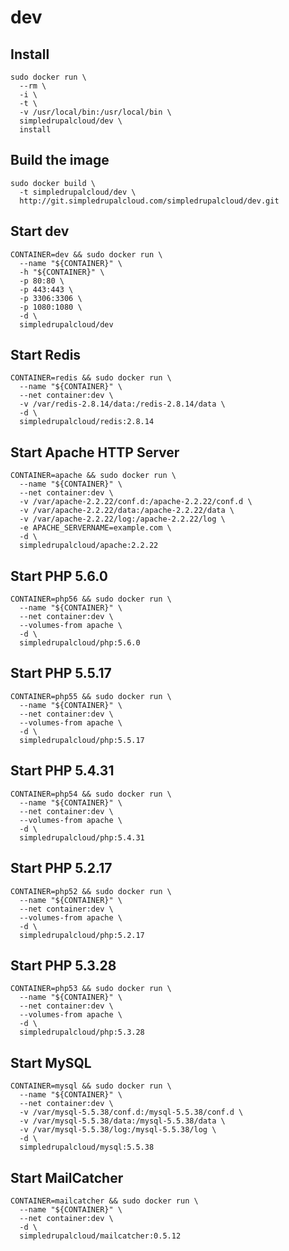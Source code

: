 dev
===

Install
-------

    sudo docker run \
      --rm \
      -i \
      -t \
      -v /usr/local/bin:/usr/local/bin \
      simpledrupalcloud/dev \
      install

Build the image
---------------

    sudo docker build \
      -t simpledrupalcloud/dev \
      http://git.simpledrupalcloud.com/simpledrupalcloud/dev.git

Start dev
---------

    CONTAINER=dev && sudo docker run \
      --name "${CONTAINER}" \
      -h "${CONTAINER}" \
      -p 80:80 \
      -p 443:443 \
      -p 3306:3306 \
      -p 1080:1080 \
      -d \
      simpledrupalcloud/dev

Start Redis
-----------

    CONTAINER=redis && sudo docker run \
      --name "${CONTAINER}" \
      --net container:dev \
      -v /var/redis-2.8.14/data:/redis-2.8.14/data \
      -d \
      simpledrupalcloud/redis:2.8.14

Start Apache HTTP Server
------------------------

    CONTAINER=apache && sudo docker run \
      --name "${CONTAINER}" \
      --net container:dev \
      -v /var/apache-2.2.22/conf.d:/apache-2.2.22/conf.d \
      -v /var/apache-2.2.22/data:/apache-2.2.22/data \
      -v /var/apache-2.2.22/log:/apache-2.2.22/log \
      -e APACHE_SERVERNAME=example.com \
      -d \
      simpledrupalcloud/apache:2.2.22

Start PHP 5.6.0
---------------

    CONTAINER=php56 && sudo docker run \
      --name "${CONTAINER}" \
      --net container:dev \
      --volumes-from apache \
      -d \
      simpledrupalcloud/php:5.6.0

Start PHP 5.5.17
----------------

    CONTAINER=php55 && sudo docker run \
      --name "${CONTAINER}" \
      --net container:dev \
      --volumes-from apache \
      -d \
      simpledrupalcloud/php:5.5.17

Start PHP 5.4.31
----------------

    CONTAINER=php54 && sudo docker run \
      --name "${CONTAINER}" \
      --net container:dev \
      --volumes-from apache \
      -d \
      simpledrupalcloud/php:5.4.31

Start PHP 5.2.17
----------------

    CONTAINER=php52 && sudo docker run \
      --name "${CONTAINER}" \
      --net container:dev \
      --volumes-from apache \
      -d \
      simpledrupalcloud/php:5.2.17

Start PHP 5.3.28
----------------

    CONTAINER=php53 && sudo docker run \
      --name "${CONTAINER}" \
      --net container:dev \
      --volumes-from apache \
      -d \
      simpledrupalcloud/php:5.3.28

Start MySQL
-----------

    CONTAINER=mysql && sudo docker run \
      --name "${CONTAINER}" \
      --net container:dev \
      -v /var/mysql-5.5.38/conf.d:/mysql-5.5.38/conf.d \
      -v /var/mysql-5.5.38/data:/mysql-5.5.38/data \
      -v /var/mysql-5.5.38/log:/mysql-5.5.38/log \
      -d \
      simpledrupalcloud/mysql:5.5.38

Start MailCatcher
-----------------

    CONTAINER=mailcatcher && sudo docker run \
      --name "${CONTAINER}" \
      --net container:dev \
      -d \
      simpledrupalcloud/mailcatcher:0.5.12
